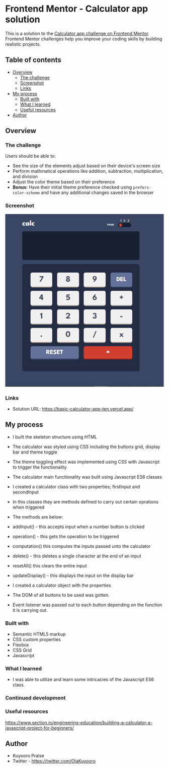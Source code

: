 # Frontend Mentor - Calculator app solution

This is a solution to the [Calculator app challenge on Frontend Mentor](https://www.frontendmentor.io/challenges/calculator-app-9lteq5N29). Frontend Mentor challenges help you improve your coding skills by building realistic projects. 

## Table of contents

- [Overview](#overview)
  - [The challenge](#the-challenge)
  - [Screenshot](#screenshot)
  - [Links](#links)
- [My process](#my-process)
  - [Built with](#built-with)
  - [What I learned](#what-i-learned)
  - [Useful resources](#useful-resources)
- [Author](#author)


## Overview

### The challenge

Users should be able to:

- See the size of the elements adjust based on their device's screen size
- Perform mathmatical operations like addition, subtraction, multiplication, and division
- Adjust the color theme based on their preference
- **Bonus**: Have their initial theme preference checked using `prefers-color-scheme` and have any additional changes saved in the browser

### Screenshot

![](./Screenshot.png)


### Links

- Solution URL: https://basic-calculator-app-ten.vercel.app/


## My process

- I built the skeleton structure using HTML 
- The calculator was styled using CSS including the buttons grid, display bar and theme toggle
- The theme toggling effect was implemented using CSS with Javascript to trigger the functionality
- The calculator main functionality was bulit using Javascript ES6 classes
- I created a calculator class with two properties; firstInput and secondInput
- In this classes they are methods defined to carry out certain oprations when triggered
- The methods are below:

- addInput() - this accepts input when a number button is clicked
- operation() - this gets the operation to be triggered
- computation() this computes the inputs passed unto the calculator
- delete() - this deletes a single character at the end of an input
- resetAll() this clears the entire input
- updateDisplay() - this displays the input on the display bar

- I created a calculator object with the properties

- The DOM of all buttons to be used was gotten.
- Event listener was passed out to each button depending on the function it is carrying out.


### Built with

- Semantic HTML5 markup
- CSS custom properties
- Flexbox
- CSS Grid
- Javascript


### What I learned
- I was able to utilize and learn some intricacies of the Javascript ES6 class.


### Continued development


### Useful resources
https://www.section.io/engineering-education/building-a-calculator-a-javascript-project-for-beginners/


## Author

- Kuyooro Praise 
- Twitter - https://twitter.com/OlaKuyooro



